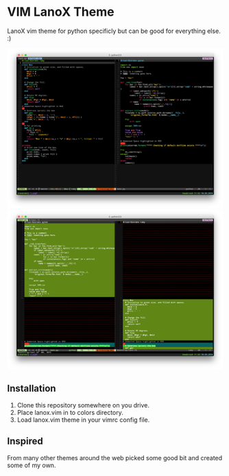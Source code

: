 # VIM LanoX Theme 

LanoX vim theme for python specificly but can be good for everything else. :)


![alt tag](https://github.com/lanox/lanox-vim-theme/blob/master/scrennshoots/python-ruby.png)
![alt tag](https://github.com/lanox/lanox-vim-theme/blob/master/scrennshoots/vimdiff.png)

## Installation


1. Clone this repository somewhere on you drive.
2. Place lanox.vim in to colors directory.
3. Load lanox.vim theme in your vimrc config file.

## Inspired

From many other themes around the web picked some good bit and created some of my own.
